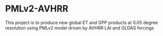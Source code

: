 # PMLv2-AVHRR
This project is to produce new global ET and GPP products at 0.05 degree resolution using PMLv2 model driven by AVHRR LAI and GLDAS forcings
